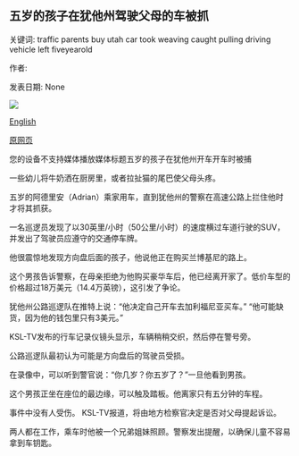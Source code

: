 ## 五岁的孩子在犹他州驾驶父母的车被抓

关键词: traffic parents buy utah car took weaving caught pulling driving vehicle left fiveyearold

作者: 

发表日期: None

![](https://ichef.bbci.co.uk/images/ic/1024x576/p08cbz5n.jpg)

[English](Five-year-old%20caught%20driving%20parents%27%20car%20in%20Utah.md)

[原网页](https://www.bbc.com/news/world-us-canada-52548236)

您的设备不支持媒体播放媒体标题五岁的孩子在犹他州开车开车时被捕

一些幼儿将牛奶洒在厨房里，或者拉扯猫的尾巴使父母头疼。

五岁的阿德里安（Adrian）乘家用车，直到犹他州的警察在高速公路上拦住他时才将其抓获。

一名巡逻员发现了以30英里/小时（50公里/小时）的速度横过车道行驶的SUV，并发出了驾驶员应遵守的交通停车牌。

他很震惊地发现方向盘后面的孩子，他说他正在购买兰博基尼的路上。

这个男孩告诉警察，在母亲拒绝为他购买豪华车后，他已经离开家了。低价车型的价格超过18万美元（14.4万英镑），这引发了争论。

犹他州公路巡逻队在推特上说：“他决定自己开车去加利福尼亚买车。” “他可能缺货，因为他的钱包里只有3美元。”

KSL-TV发布的行车记录仪镜头显示，车辆稍稍交织，然后停在警号旁。

公路巡逻队最初认为可能是方向盘后的驾驶员受损。

在录像中，可以听到警官说：“你几岁？你五岁了？”一旦他看到男孩。

这个男孩正坐在座位的最边缘，可以触及踏板。他离家只有五分钟的车程。

事件中没有人受伤。 KSL-TV报道，将由地方检察官决定是否对父母提起诉讼。

两人都在工作，乘车时他被一个兄弟姐妹照顾。警察发出提醒，以确保儿童不容易拿到车钥匙。